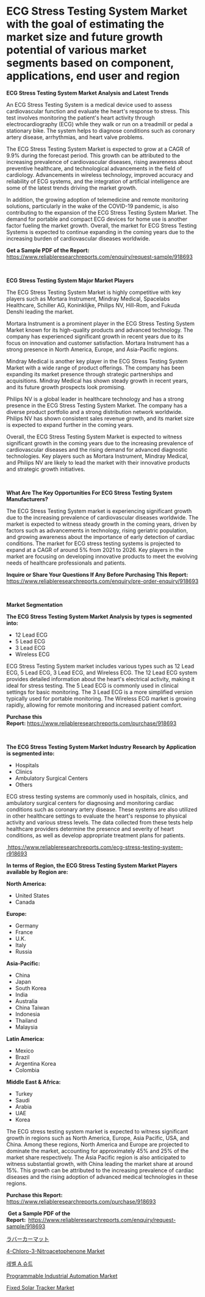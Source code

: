 <p><h1>ECG Stress Testing System Market with the goal of estimating the market size and future growth potential of various market segments based on component, applications, end user and region</h1></p><p><strong>ECG Stress Testing System Market Analysis and Latest Trends</strong></p>
<p><p>An ECG Stress Testing System is a medical device used to assess cardiovascular function and evaluate the heart's response to stress. This test involves monitoring the patient's heart activity through electrocardiography (ECG) while they walk or run on a treadmill or pedal a stationary bike. The system helps to diagnose conditions such as coronary artery disease, arrhythmias, and heart valve problems.</p><p>The ECG Stress Testing System Market is expected to grow at a CAGR of 9.9% during the forecast period. This growth can be attributed to the increasing prevalence of cardiovascular diseases, rising awareness about preventive healthcare, and technological advancements in the field of cardiology. Advancements in wireless technology, improved accuracy and reliability of ECG systems, and the integration of artificial intelligence are some of the latest trends driving the market growth.</p><p>In addition, the growing adoption of telemedicine and remote monitoring solutions, particularly in the wake of the COVID-19 pandemic, is also contributing to the expansion of the ECG Stress Testing System Market. The demand for portable and compact ECG devices for home use is another factor fueling the market growth. Overall, the market for ECG Stress Testing Systems is expected to continue expanding in the coming years due to the increasing burden of cardiovascular diseases worldwide.</p></p>
<p><strong>Get a Sample PDF of the Report:&nbsp;</strong> <a href="https://www.reliableresearchreports.com/enquiry/request-sample/918693">https://www.reliableresearchreports.com/enquiry/request-sample/918693</a></p>
<p>&nbsp;</p>
<p><strong>ECG Stress Testing System Major Market Players</strong></p>
<p><p>The ECG Stress Testing System Market is highly competitive with key players such as Mortara Instrument, Mindray Medical, Spacelabs Healthcare, Schiller AG, Koninklijke, Philips NV, Hill-Rom, and Fukuda Denshi leading the market.</p><p>Mortara Instrument is a prominent player in the ECG Stress Testing System Market known for its high-quality products and advanced technology. The company has experienced significant growth in recent years due to its focus on innovation and customer satisfaction. Mortara Instrument has a strong presence in North America, Europe, and Asia-Pacific regions.</p><p>Mindray Medical is another key player in the ECG Stress Testing System Market with a wide range of product offerings. The company has been expanding its market presence through strategic partnerships and acquisitions. Mindray Medical has shown steady growth in recent years, and its future growth prospects look promising.</p><p>Philips NV is a global leader in healthcare technology and has a strong presence in the ECG Stress Testing System Market. The company has a diverse product portfolio and a strong distribution network worldwide. Philips NV has shown consistent sales revenue growth, and its market size is expected to expand further in the coming years.</p><p>Overall, the ECG Stress Testing System Market is expected to witness significant growth in the coming years due to the increasing prevalence of cardiovascular diseases and the rising demand for advanced diagnostic technologies. Key players such as Mortara Instrument, Mindray Medical, and Philips NV are likely to lead the market with their innovative products and strategic growth initiatives.</p></p>
<p>&nbsp;</p>
<p><strong>What Are The Key Opportunities For ECG Stress Testing System Manufacturers?</strong></p>
<p><p>The ECG Stress Testing System market is experiencing significant growth due to the increasing prevalence of cardiovascular diseases worldwide. The market is expected to witness steady growth in the coming years, driven by factors such as advancements in technology, rising geriatric population, and growing awareness about the importance of early detection of cardiac conditions. The market for ECG stress testing systems is projected to expand at a CAGR of around 5% from 2021 to 2026. Key players in the market are focusing on developing innovative products to meet the evolving needs of healthcare professionals and patients.</p></p>
<p><strong>Inquire or Share Your Questions If Any Before Purchasing This Report:</strong> <a href="https://www.reliableresearchreports.com/enquiry/pre-order-enquiry/918693">https://www.reliableresearchreports.com/enquiry/pre-order-enquiry/918693</a></p>
<p>&nbsp;</p>
<p><strong>Market Segmentation</strong></p>
<p><strong>The ECG Stress Testing System Market Analysis by types is segmented into:</strong></p>
<p><ul><li>12 Lead ECG</li><li>5 Lead ECG</li><li>3 Lead ECG</li><li>Wireless ECG</li></ul></p>
<p><p>ECG Stress Testing System market includes various types such as 12 Lead ECG, 5 Lead ECG, 3 Lead ECG, and Wireless ECG. The 12 Lead ECG system provides detailed information about the heart's electrical activity, making it ideal for stress testing. The 5 Lead ECG is commonly used in clinical settings for basic monitoring. The 3 Lead ECG is a more simplified version typically used for portable monitoring. The Wireless ECG market is growing rapidly, allowing for remote monitoring and increased patient comfort.</p></p>
<p><strong>Purchase this Report:&nbsp;</strong><a href="https://www.reliableresearchreports.com/purchase/918693">https://www.reliableresearchreports.com/purchase/918693</a></p>
<p>&nbsp;</p>
<p><strong>The ECG Stress Testing System Market Industry Research by Application is segmented into:</strong></p>
<p><ul><li>Hospitals</li><li>Clinics</li><li>Ambulatory Surgical Centers</li><li>Others</li></ul></p>
<p><p>ECG stress testing systems are commonly used in hospitals, clinics, and ambulatory surgical centers for diagnosing and monitoring cardiac conditions such as coronary artery disease. These systems are also utilized in other healthcare settings to evaluate the heart's response to physical activity and various stress levels. The data collected from these tests help healthcare providers determine the presence and severity of heart conditions, as well as develop appropriate treatment plans for patients.</p></p>
<p><a href="https://www.reliableresearchreports.com/ecg-stress-testing-system-r918693">&nbsp;https://www.reliableresearchreports.com/ecg-stress-testing-system-r918693</a></p>
<p><strong>In terms of Region, the ECG Stress Testing System Market Players available by Region are:</strong></p>
<p>
    <p> <strong> North America: </strong>
        <ul>
            <li>United States</li>
            <li>Canada</li>
        </ul>
        </p> 
    <p> <strong> Europe: </strong>
        <ul>
            <li>Germany</li>
            <li>France</li>
            <li>U.K.</li>
            <li>Italy</li>
            <li>Russia</li>
        </ul>
        </p> 
    <p> <strong> Asia-Pacific: </strong>
        <ul>
            <li>China</li>
            <li>Japan</li>
            <li>South Korea</li>
            <li>India</li>
            <li>Australia</li>
            <li>China Taiwan</li>
            <li>Indonesia</li>
            <li>Thailand</li>
            <li>Malaysia</li>
        </ul>
        </p> 
    <p> <strong> Latin America: </strong>
        <ul>
            <li>Mexico</li>
            <li>Brazil</li>
            <li>Argentina Korea</li>
            <li>Colombia</li>
        </ul>
        </p> 
    <p> <strong> Middle East & Africa: </strong>
        <ul>
            <li>Turkey</li>
            <li>Saudi</li>
            <li>Arabia</li>
            <li>UAE</li>
            <li>Korea</li>
        </ul>
    </p>
    </p>
<p><p>The ECG stress testing system market is expected to witness significant growth in regions such as North America, Europe, Asia Pacific, USA, and China. Among these regions, North America and Europe are projected to dominate the market, accounting for approximately 45% and 25% of the market share respectively. The Asia Pacific region is also anticipated to witness substantial growth, with China leading the market share at around 15%. This growth can be attributed to the increasing prevalence of cardiac diseases and the rising adoption of advanced medical technologies in these regions.</p></p>
<p><strong>Purchase this Report: </strong><a href="https://www.reliableresearchreports.com/purchase/918693">https://www.reliableresearchreports.com/purchase/918693</a></p>
<p>&nbsp;<strong>Get a Sample PDF of the Report:&nbsp;&nbsp;</strong><a href="https://www.reliableresearchreports.com/enquiry/request-sample/918693">https://www.reliableresearchreports.com/enquiry/request-sample/918693</a></p>
<p><strong></strong></p>
<p><p><a href="https://medium.com/@hugofirst21/%E3%82%B4%E3%83%A0%E8%A3%BD%E3%82%AB%E3%83%BC%E3%83%9E%E3%83%83%E3%83%88%E5%B8%82%E5%A0%B4-2031%E5%B9%B4%E3%81%BE%E3%81%A7%E3%81%AE%E3%83%88%E3%83%AC%E3%83%B3%E3%83%89-%E4%BA%88%E6%B8%AC-%E7%AB%B6%E4%BA%89%E5%88%86%E6%9E%90-41881e5686bb">ラバーカーマット</a></p><p><a href="https://issuu.com/reportprime-2/docs/4-chloro-3-nitroacetophenone-market-size-2030.pptx">4-Chloro-3-Nitroacetophenone Market</a></p><p><a href="https://medium.com/@dellkoepp03/a-%EB%A0%88%EB%B2%A8-%EC%88%98%ED%8A%B8-%EC%8B%9C%EC%9E%A5%EC%9D%80-%EC%8B%9C%EC%9E%A5-%EC%A0%90%EC%9C%A0%EC%9C%A8-%EC%8B%9C%EC%9E%A5-%ED%8A%B8%EB%A0%8C%EB%93%9C-%EB%B0%8F-%EC%8B%9C%EC%9E%A5-%EC%84%B1%EC%9E%A5%EC%97%90-%EA%B4%80%ED%95%9C-%EC%A0%95%EB%B3%B4%EB%A5%BC-%EC%A0%9C%EA%B3%B5%ED%95%A9%EB%8B%88%EB%8B%A4-4b637c6faade">레벨 A 슈트</a></p><p><a href="https://github.com/kosella/Market-Research-Report-List-3/blob/main/programmable-industrial-automation-market.md">Programmable Industrial Automation Market</a></p><p><a href="https://www.linkedin.com/pulse/fixed-solar-tracker-market-exploring-share-trends-future-4o8ic">Fixed Solar Tracker Market</a></p></p>